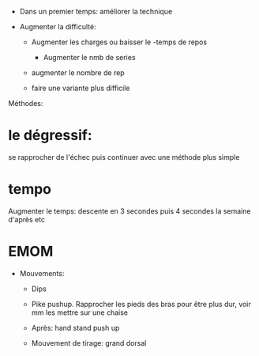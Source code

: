 - Dans un premier temps: améliorer la technique

- Augmenter la difficulté: 

	- Augmenter les charges ou baisser le -temps de repos 

	  - Augmenter le nmb de series

	- augmenter le nombre de rep 

	- faire une variante plus difficile 

  

Méthodes: 

# le dégressif: 

se rapprocher de l'échec puis continuer avec une méthode plus simple 

# tempo

Augmenter le temps: descente en 3 secondes puis 4 secondes la semaine d'après etc 

# EMOM 

- Mouvements: 

	- Dips 

	- Pike pushup. Rapprocher les pieds des bras pour être plus dur, voir mm les mettre sur une chaise 
	- Après: hand stand push up
	- Mouvement de tirage: grand dorsal